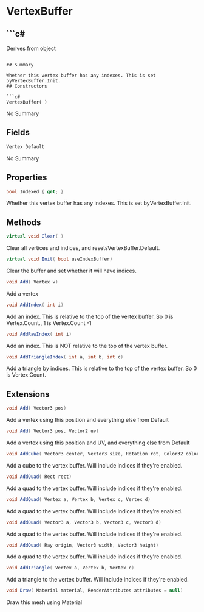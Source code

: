 # VertexBuffer

## ```c#
Derives from object
```

## Summary

Whether this vertex buffer has any indexes. This is set byVertexBuffer.Init.
## Constructors

```c#
VertexBuffer( ) 
```
No Summary
## Fields

```c#
Vertex Default
```
No Summary
## Properties

```c#
bool Indexed { get; } 
```
Whether this vertex buffer has any indexes. This is set byVertexBuffer.Init.
## Methods

```c#
virtual void Clear( ) 
```
Clear all vertices and indices, and resetsVertexBuffer.Default.
```c#
virtual void Init( bool useIndexBuffer) 
```
Clear the buffer and set whether it will have indices.
```c#
void Add( Vertex v) 
```
Add a vertex
```c#
void AddIndex( int i) 
```
Add an index. This is relative to the top of the vertex buffer. So 0 is Vertex.Count., 1 is Vertex.Count -1
```c#
void AddRawIndex( int i) 
```
Add an index. This is NOT relative to the top of the vertex buffer.
```c#
void AddTriangleIndex( int a, int b, int c) 
```
Add a triangle by indices. This is relative to the top of the vertex buffer. So 0 is Vertex.Count.
## Extensions

```c#
void Add( Vector3 pos) 
```
Add a vertex using this position and everything else from Default
```c#
void Add( Vector3 pos, Vector2 uv) 
```
Add a vertex using this position and UV, and everything else from Default
```c#
void AddCube( Vector3 center, Vector3 size, Rotation rot, Color32 color = null) 
```
Add a cube to the vertex buffer. Will include indices if they're enabled.
```c#
void AddQuad( Rect rect) 
```
Add a quad to the vertex buffer. Will include indices if they're enabled.
```c#
void AddQuad( Vertex a, Vertex b, Vertex c, Vertex d) 
```
Add a quad to the vertex buffer. Will include indices if they're enabled.
```c#
void AddQuad( Vector3 a, Vector3 b, Vector3 c, Vector3 d) 
```
Add a quad to the vertex buffer. Will include indices if they're enabled.
```c#
void AddQuad( Ray origin, Vector3 width, Vector3 height) 
```
Add a quad to the vertex buffer. Will include indices if they're enabled.
```c#
void AddTriangle( Vertex a, Vertex b, Vertex c) 
```
Add a triangle to the vertex buffer. Will include indices if they're enabled.
```c#
void Draw( Material material, RenderAttributes attributes = null) 
```
Draw this mesh using Material
